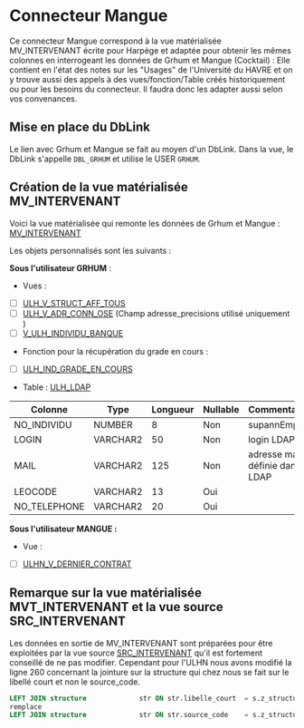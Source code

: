 # Connecteur Mangue

Ce connecteur Mangue correspond à la vue matérialisée MV_INTERVENANT écrite pour Harpège et adaptée pour obtenir les mêmes colonnes en interrogeant les données de Grhum et Mangue (Cocktail) :
Elle contient en l'état des notes sur les "Usages" de l'Université du HAVRE et on y trouve aussi des appels à des vues/fonction/Table créés historiquement ou pour les besoins du connecteur.
Il faudra donc les adapter aussi selon vos convenances.

## Mise en place du DbLink

Le lien avec Grhum et Mangue se fait au moyen d'un DbLink.
Dans la vue, le DbLink s'appelle `DBL_GRHUM` et utilise le USER `GRHUM`.

## Création de la vue matérialisée MV_INTERVENANT

Voici la vue matérialisée qui remonte les données de Grhum et Mangue :
[MV_INTERVENANT](MV_INTERVENANT.sql)

Les objets personnalisés sont les suivants :

**Sous l'utilisateur GRHUM** :
* Vues :

- [ ] [ULH_V_STRUCT_AFF_TOUS](ULH_V_STRUCT_AFF_TOUS.sql)
- [ ] [ULH_V_ADR_CONN_OSE](ULH_V_ADR_CONN_OSE.sql)   (Champ adresse_precisions utilisé uniquement )
- [ ] [V_ULH_INDIVIDU_BANQUE](V_ULH_INDIVIDU_BANQUE.sql)

* Fonction pour la récupération du grade en cours :

- [ ] [ULH_IND_GRADE_EN_COURS](ULH_IND_GRADE_EN_COURS.sql)

* Table :
[ULH_LDAP](Pas_de_sql.sql)

| Colonne       | Type      | Longueur  | Nullable  | Commentaire                   |
| -------       | -----     | --------  | --------  | ------------                  |
|NO_INDIVIDU    | NUMBER    | 8         |Non        | supannEmpId                   |
|LOGIN          |VARCHAR2   |50         |Non        | login LDAP                    |
|MAIL           |VARCHAR2   |125        |Non        |adresse mail définie dans LDAP |
|LEOCODE        |VARCHAR2   |13         |Oui        |                               |
|NO_TELEPHONE   |VARCHAR2   |20         |Oui        |                               |


**Sous l'utilisateur MANGUE :**
* Vue :
- [ ] [ULHN_V_DERNIER_CONTRAT](ULHN_V_DERNIER_CONTRAT.sql)

## Remarque sur la vue matérialisée MVT_INTERVENANT et la vue source SRC_INTERVENANT
Les données en sortie de MV_INTERVENANT sont préparées pour être exploitées par la vue source [SRC_INTERVENANT](../Générique/SRC_INTERVENANT.sql) qu'il est fortement conseillé de ne pas modifier.
Cependant pour l'ULHN nous avons modifié la ligne 260 concernant la jointure sur la structure qui chez nous se fait sur le libellé court et non le source_code.
```sql
LEFT JOIN structure             str ON str.libelle_court  = s.z_structure_id
remplace
LEFT JOIN structure             str ON str.source_code    = s.z_structure_id
```

